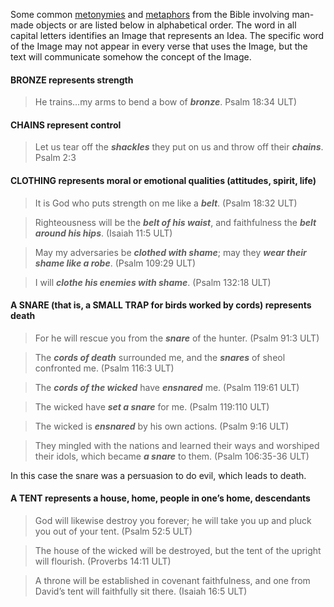 Some common [metonymies](../figs-metonymy/01.md) and [metaphors](../figs-metaphor/01.md) from the Bible involving man-made objects or are listed below in alphabetical order. The word in all capital letters identifies an Image that represents an Idea. The specific word of the Image may not appear in every verse that uses the Image, but the text will communicate somehow the concept of the Image.

#### BRONZE represents strength

> He trains…my arms to bend a bow of ***bronze***. Psalm 18:34 ULT)


#### CHAINS represent control

> Let us tear off the ***shackles*** they put on us and throw off their ***chains***. Psalm 2:3


#### CLOTHING represents moral or emotional qualities (attitudes, spirit, life)

> It is God who puts strength on me like a ***belt***. (Psalm 18:32 ULT)
  
> Righteousness will be the ***belt of his waist***, and faithfulness the ***belt around his hips***. (Isaiah 11:5 ULT) 
  
> May my adversaries be ***clothed with shame***; may they ***wear their shame like a robe***. (Psalm 109:29 ULT)
  
> I will ***clothe his enemies with shame***. (Psalm 132:18 ULT)


#### A SNARE (that is, a SMALL TRAP for birds worked by cords) represents death

> For he will rescue you from the ***snare*** of the hunter.  (Psalm 91:3 ULT)
  
> The ***cords of death*** surrounded me, and the ***snares*** of sheol confronted me. (Psalm 116:3 ULT) 
  
> The ***cords of the wicked*** have ***ensnared*** me. (Psalm 119:61 ULT)
  
> The wicked have ***set a snare*** for me.  (Psalm 119:110 ULT) 
  
> The wicked is ***ensnared*** by his own actions. (Psalm 9:16 ULT)
  
> They mingled with the nations and learned their ways and worshiped their idols, which became ***a snare*** to them. (Psalm 106:35-36 ULT)

In this case the snare was a persuasion to do evil, which leads to death.

#### A TENT represents a house, home, people in one’s home, descendants

> God will likewise destroy you forever; he will take you up and pluck you out of your tent. (Psalm 52:5 ULT)
  
> The house of the wicked will be destroyed, but the tent of the upright will flourish. (Proverbs 14:11 ULT)
  
> A throne will be established in covenant faithfulness, and one from David’s tent will faithfully sit there. (Isaiah 16:5 ULT)
